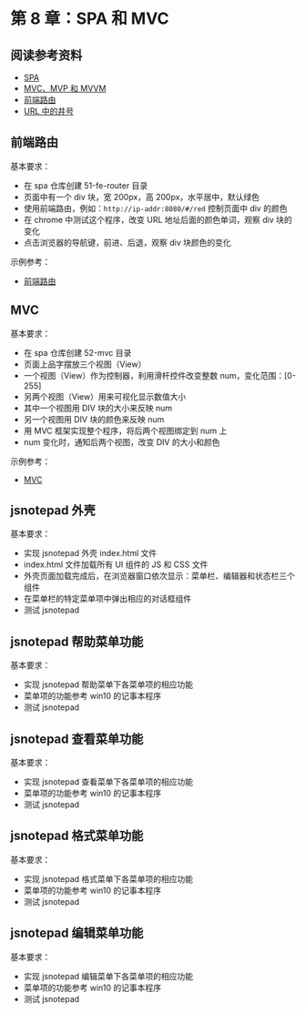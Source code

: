 # 第 8 章：SPA 和 MVC

## 阅读参考资料

- [SPA](http://www.code2succeed.com/single-page-application/)
- [MVC、MVP 和 MVVM](https://blog.nodejitsu.com/scaling-isomorphic-javascript-code/)
- [前端路由](https://blog.pshrmn.com/entry/how-single-page-applications-work/)
- [URL 中的井号](http://www.ruanyifeng.com/blog/2011/03/url_hash.html)

## 前端路由

基本要求：

- 在 spa 仓库创建 51-fe-router 目录
- 页面中有一个 div 块，宽 200px，高 200px，水平居中，默认绿色
- 使用前端路由，例如：`http://ip-addr:8080/#/red` 控制页面中 div 的颜色
- 在 chrome 中测试这个程序，改变 URL 地址后面的颜色单词，观察 div 块的变化
- 点击浏览器的导航键，前进、后退，观察 div 块颜色的变化

示例参考：
- [前端路由](https://fe.wangding.co/51-fe-router/)

## MVC

基本要求：

- 在 spa 仓库创建 52-mvc 目录
- 页面上品字摆放三个视图（View）
- 一个视图（View）作为控制器，利用滑杆控件改变整数 num，变化范围：[0-255]
- 另两个视图（View）用来可视化显示数值大小
- 其中一个视图用 DIV 块的大小来反映 num
- 另一个视图用 DIV 块的颜色来反映 num
- 用 MVC 框架实现整个程序，将后两个视图绑定到 num 上
- num 变化时，通知后两个视图，改变 DIV 的大小和颜色

示例参考：
- [MVC](https://fe.wangding.co/06-mvc/)

## jsnotepad 外壳

基本要求：

- 实现 jsnotepad 外壳 index.html 文件
- index.html 文件加载所有 UI 组件的 JS 和 CSS 文件
- 外壳页面加载完成后，在浏览器窗口依次显示：菜单栏、编辑器和状态栏三个组件
- 在菜单栏的特定菜单项中弹出相应的对话框组件
- 测试 jsnotepad

## jsnotepad 帮助菜单功能

基本要求：
- 实现 jsnotepad 帮助菜单下各菜单项的相应功能
- 菜单项的功能参考 win10 的记事本程序
- 测试 jsnotepad

## jsnotepad 查看菜单功能

基本要求：
- 实现 jsnotepad 查看菜单下各菜单项的相应功能
- 菜单项的功能参考 win10 的记事本程序
- 测试 jsnotepad

## jsnotepad 格式菜单功能

基本要求：
- 实现 jsnotepad 格式菜单下各菜单项的相应功能
- 菜单项的功能参考 win10 的记事本程序
- 测试 jsnotepad

## jsnotepad 编辑菜单功能

基本要求：

- 实现 jsnotepad 编辑菜单下各菜单项的相应功能
- 菜单项的功能参考 win10 的记事本程序
- 测试 jsnotepad
